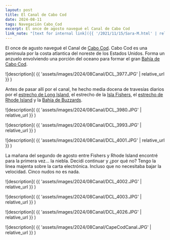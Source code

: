 ```yaml
---
layout: post
title: El Canal de Cabo Cod
date: 2024-08-11
tags: Navegación Cabo_Cod
excerpt: El once de agosto navegué el Canal de Cabo Cod
link_note: "[text for internal link]({{ '/2021/11/15/Sara-M.html' | relative_url }})"
---
```


El once de agusto navegué el Canal de [Cabo Cod][cabo]. Cabo Cod es una
peninsula por la costa atlantica del noreste de los Estados Unidos. Forma
un anzuelo envolviendo una porción del oceano para formar el gran [Bahía
de Cabo Cod][bahía].

[cabo]: https://es.wikipedia.org/wiki/Cabo_Cod
[bahía]: https://es.wikipedia.org/wiki/Bah%C3%ADa_de_Cabo_Cod

![description](
  {{ 'assets/images/2024/08Canal/DCL_3977.JPG' | relative_url }}
)

Antes de pasar allí por el canal, he hecho media docena de travesías
diarios por el [estrecho de Long Island][li], el estrecho de la [Isla
Fishers][fisher], el [estrecho de Rhode Island][ris] y la [Bahía de
Buzzards][buzzards].

[li]: https://es.wikipedia.org/wiki/Long_Island_Sound
[fisher]: https://es.wikipedia.org/wiki/Fishers_Island
[ris]: https://es.wikipedia.org/wiki/Rhode_Island_Sound
[buzzards]: https://es.wikipedia.org/wiki/Buzzards_Bay_(Massachusetts)

![description](
  {{ 'assets/images/2024/08Canal/DCL_3980.JPG' | relative_url }}
)

![description](
  {{ 'assets/images/2024/08Canal/DCL_3993.JPG' | relative_url }}
)

![description](
  {{ 'assets/images/2024/08Canal/DCL_4001.JPG' | relative_url }}
)

La mañana del segundo de agosto entre Fishers y Rhode Island encontré
para la primera vez... la niebla. Decidí continuar y ¿por qué no? Tengo
la linea majenta sobre la carta electrónica. Incluso que no necesitaba
bajar la velocidad. Cinco nudos no es nada.



![description](
  {{ 'assets/images/2024/08Canal/DCL_4002.JPG' | relative_url }}
)

![description](
  {{ 'assets/images/2024/08Canal/DCL_4003.JPG' | relative_url }}
)

![description](
  {{ 'assets/images/2024/08Canal/DCL_4026.JPG' | relative_url }}
)

![description](
  {{ 'assets/images/2024/08Canal/CapeCodCanal.JPG' | relative_url }}
)

